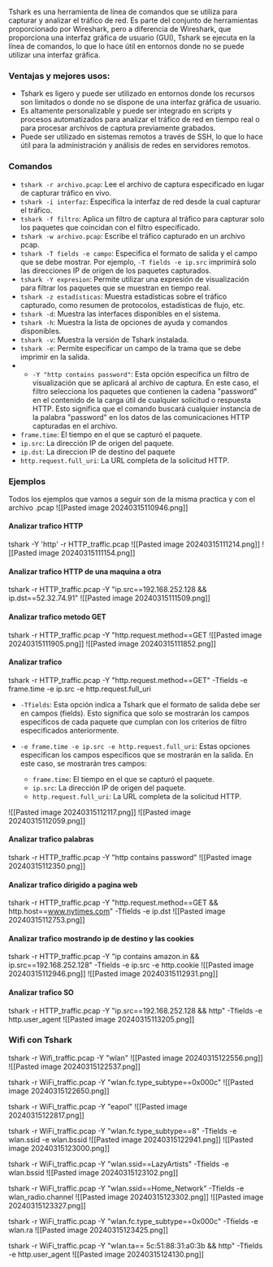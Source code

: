 Tshark es una herramienta de línea de comandos que se utiliza para capturar y analizar el tráfico de red. Es parte del conjunto de herramientas proporcionado por Wireshark, pero a diferencia de Wireshark, que proporciona una interfaz gráfica de usuario (GUI), Tshark se ejecuta en la línea de comandos, lo que lo hace útil en entornos donde no se puede utilizar una interfaz gráfica.

### Ventajas y mejores usos:

- Tshark es ligero y puede ser utilizado en entornos donde los recursos son limitados o donde no se dispone de una interfaz gráfica de usuario.
- Es altamente personalizable y puede ser integrado en scripts y procesos automatizados para analizar el tráfico de red en tiempo real o para procesar archivos de captura previamente grabados.
- Puede ser utilizado en sistemas remotos a través de SSH, lo que lo hace útil para la administración y análisis de redes en servidores remotos.

### Comandos
- `tshark -r archivo.pcap`: Lee el archivo de captura especificado en lugar de capturar tráfico en vivo.
- `tshark -i interfaz`: Especifica la interfaz de red desde la cual capturar el tráfico.
- `tshark -f filtro`: Aplica un filtro de captura al tráfico para capturar solo los paquetes que coincidan con el filtro especificado.
- `tshark -w archivo.pcap`: Escribe el tráfico capturado en un archivo pcap.
- `tshark -T fields -e campo`: Especifica el formato de salida y el campo que se debe mostrar. Por ejemplo, `-T fields -e ip.src` imprimirá solo las direcciones IP de origen de los paquetes capturados.
- `tshark -Y expresion`: Permite utilizar una expresión de visualización para filtrar los paquetes que se muestran en tiempo real.
- `tshark -z estadísticas`: Muestra estadísticas sobre el tráfico capturado, como resumen de protocolos, estadísticas de flujo, etc.
- `tshark -d`: Muestra las interfaces disponibles en el sistema.
- `tshark -h`: Muestra la lista de opciones de ayuda y comandos disponibles.
- `tshark -v`: Muestra la versión de Tshark instalada.
- `tshark -e`: Permite especificar un campo de la trama que se debe imprimir en la salida.
- - `-Y "http contains password"`: Esta opción especifica un filtro de visualización que se aplicará al archivo de captura. En este caso, el filtro selecciona los paquetes que contienen la cadena "password" en el contenido de la carga útil de cualquier solicitud o respuesta HTTP. Esto significa que el comando buscará cualquier instancia de la palabra "password" en los datos de las comunicaciones HTTP capturadas en el archivo.
- `frame.time`: El tiempo en el que se capturó el paquete.
-  `ip.src`: La dirección IP de origen del paquete.
- `ip.dst`: La direccion IP de destino del paquete
- `http.request.full_uri`: La URL completa de la solicitud HTTP.


### Ejemplos

Todos los ejemplos que vamos a seguir son de la misma practica y con el archivo .pcap
![[Pasted image 20240315110946.png]]

#### Analizar trafico HTTP
tshark -Y 'http' -r HTTP_traffic.pcap
![[Pasted image 20240315111214.png]]
![[Pasted image 20240315111154.png]]

#### Analizar trafico HTTP de una maquina a otra
tshark -r HTTP_traffic.pcap -Y "ip.src==192.168.252.128 && ip.dst==52.32.74.91"
![[Pasted image 20240315111509.png]]

#### Analizar trafico metodo GET
tshark -r HTTP_traffic.pcap -Y "http.request.method==GET
![[Pasted image 20240315111905.png]]
![[Pasted image 20240315111852.png]]


#### Analizar trafico 
tshark -r HTTP_traffic.pcap -Y "http.request.method==GET" -Tfields -e frame.time -e
ip.src -e http.request.full_uri
- `-Tfields`: Esta opción indica a Tshark que el formato de salida debe ser en campos (fields). Esto significa que solo se mostrarán los campos específicos de cada paquete que cumplan con los criterios de filtro especificados anteriormente.
    
- `-e frame.time -e ip.src -e http.request.full_uri`: Estas opciones especifican los campos específicos que se mostrarán en la salida. En este caso, se mostrarán tres campos:
    
    - `frame.time`: El tiempo en el que se capturó el paquete.
    - `ip.src`: La dirección IP de origen del paquete.
    - `http.request.full_uri`: La URL completa de la solicitud HTTP.

![[Pasted image 20240315112117.png]]
![[Pasted image 20240315112059.png]]


#### Analizar trafico palabras
tshark -r HTTP_traffic.pcap -Y "http contains password"
![[Pasted image 20240315112350.png]]

#### Analizar trafico dirigido a pagina web
tshark -r HTTP_traffic.pcap -Y "http.request.method==GET && http.host==www.nytimes.com" -Tfields -e ip.dst
![[Pasted image 20240315112753.png]]


#### Analizar trafico mostrando ip de destino y las cookies
tshark -r HTTP_traffic.pcap -Y "ip contains amazon.in && ip.src==192.168.252.128" -Tfields -e ip.src -e http.cookie
![[Pasted image 20240315112946.png]]
![[Pasted image 20240315112931.png]]

#### Analizar trafico SO
tshark -r HTTP_traffic.pcap -Y "ip.src==192.168.252.128 && http" -Tfields -e http.user_agent
![[Pasted image 20240315113205.png]]


### Wifi con Tshark

tshark -r Wifi_traffic.pcap -Y "wlan"
![[Pasted image 20240315122556.png]]
![[Pasted image 20240315122537.png]]


tshark -r WiFi_traffic.pcap -Y "wlan.fc.type_subtype==0x000c"
![[Pasted image 20240315122650.png]]

tshark -r WiFi_traffic.pcap -Y "eapol"
![[Pasted image 20240315122817.png]]


tshark -r WiFi_traffic.pcap -Y "wlan.fc.type_subtype==8" -Tfields -e wlan.ssid -e wlan.bssid
![[Pasted image 20240315122941.png]]
![[Pasted image 20240315123000.png]]


tshark -r WiFi_traffic.pcap -Y "wlan.ssid==LazyArtists" -Tfields -e wlan.bssid
![[Pasted image 20240315123102.png]]


tshark -r WiFi_traffic.pcap -Y "wlan.ssid==Home_Network" -Tfields -e wlan_radio.channel
![[Pasted image 20240315123302.png]]
![[Pasted image 20240315123327.png]]


tshark -r WiFi_traffic.pcap -Y "wlan.fc.type_subtype==0x000c" -Tfields -e wlan.ra
![[Pasted image 20240315123425.png]]


tshark -r WiFi_traffic.pcap -Y "wlan.ta== 5c:51:88:31:a0:3b && http" -Tfields -e http.user_agent
![[Pasted image 20240315124130.png]]